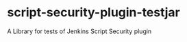 script-security-plugin-testjar
==============================

A Library for tests of Jenkins Script Security plugin
